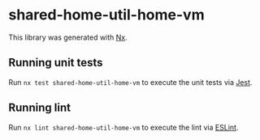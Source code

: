 # shared-home-util-home-vm

This library was generated with [Nx](https://nx.dev).

## Running unit tests

Run `nx test shared-home-util-home-vm` to execute the unit tests via [Jest](https://jestjs.io).

## Running lint

Run `nx lint shared-home-util-home-vm` to execute the lint via [ESLint](https://eslint.org/).
